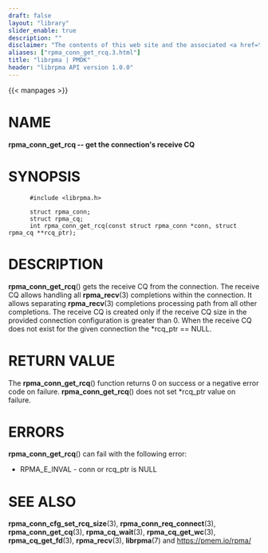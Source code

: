 ```yaml
---
draft: false
layout: "library"
slider_enable: true
description: ""
disclaimer: "The contents of this web site and the associated <a href=\"https://github.com/pmem\">GitHub repositories</a> are BSD-licensed open source."
aliases: ["rpma_conn_get_rcq.3.html"]
title: "librpma | PMDK"
header: "librpma API version 1.0.0"
---
```

{{< manpages >}}

[comment]: <> (SPDX-License-Identifier: BSD-3-Clause)
[comment]: <> (Copyright 2020-2022, Intel Corporation)

NAME
====

**rpma\_conn\_get\_rcq \-- get the connection\'s receive CQ**

SYNOPSIS
========

          #include <librpma.h>

          struct rpma_conn;
          struct rpma_cq;
          int rpma_conn_get_rcq(const struct rpma_conn *conn, struct rpma_cq **rcq_ptr);

DESCRIPTION
===========

**rpma\_conn\_get\_rcq**() gets the receive CQ from the connection. The
receive CQ allows handling all **rpma\_recv**(3) completions within the
connection. It allows separating **rpma\_recv**(3) completions
processing path from all other completions. The receive CQ is created
only if the receive CQ size in the provided connection configuration is
greater than 0. When the receive CQ does not exist for the given
connection the \*rcq\_ptr == NULL.

RETURN VALUE
============

The **rpma\_conn\_get\_rcq**() function returns 0 on success or a
negative error code on failure. **rpma\_conn\_get\_rcq**() does not set
\*rcq\_ptr value on failure.

ERRORS
======

**rpma\_conn\_get\_rcq**() can fail with the following error:

-   RPMA\_E\_INVAL - conn or rcq\_ptr is NULL

SEE ALSO
========

**rpma\_conn\_cfg\_set\_rcq\_size**(3), **rpma\_conn\_req\_connect**(3),
**rpma\_conn\_get\_cq**(3), **rpma\_cq\_wait**(3),
**rpma\_cq\_get\_wc**(3), **rpma\_cq\_get\_fd**(3), **rpma\_recv**(3),
**librpma**(7) and https://pmem.io/rpma/
